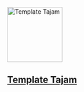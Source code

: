 <img src="https://i.imgur.com/P9Lenjy.png" width="128" alt="Template Tajam">

## [Template Tajam](https://github.com/SaliMike/template-tajam)
